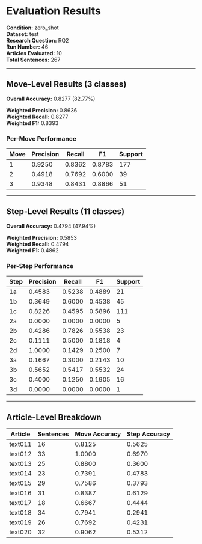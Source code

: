 # Evaluation Results

**Condition:** zero_shot  
**Dataset:** test  
**Research Question:** RQ2  
**Run Number:** 46  
**Articles Evaluated:** 10  
**Total Sentences:** 267  

---

## Move-Level Results (3 classes)

**Overall Accuracy:** 0.8277 (82.77%)  

**Weighted Precision:** 0.8636  
**Weighted Recall:** 0.8277  
**Weighted F1:** 0.8393  

### Per-Move Performance

| Move | Precision | Recall | F1 | Support |
|------|-----------|--------|----|---------|
| 1 | 0.9250 | 0.8362 | 0.8783 | 177 |
| 2 | 0.4918 | 0.7692 | 0.6000 | 39 |
| 3 | 0.9348 | 0.8431 | 0.8866 | 51 |

---

## Step-Level Results (11 classes)

**Overall Accuracy:** 0.4794 (47.94%)  

**Weighted Precision:** 0.5853  
**Weighted Recall:** 0.4794  
**Weighted F1:** 0.4862  

### Per-Step Performance

| Step | Precision | Recall | F1 | Support |
|------|-----------|--------|----|---------|
| 1a | 0.4583 | 0.5238 | 0.4889 | 21 |
| 1b | 0.3649 | 0.6000 | 0.4538 | 45 |
| 1c | 0.8226 | 0.4595 | 0.5896 | 111 |
| 2a | 0.0000 | 0.0000 | 0.0000 | 5 |
| 2b | 0.4286 | 0.7826 | 0.5538 | 23 |
| 2c | 0.1111 | 0.5000 | 0.1818 | 4 |
| 2d | 1.0000 | 0.1429 | 0.2500 | 7 |
| 3a | 0.1667 | 0.3000 | 0.2143 | 10 |
| 3b | 0.5652 | 0.5417 | 0.5532 | 24 |
| 3c | 0.4000 | 0.1250 | 0.1905 | 16 |
| 3d | 0.0000 | 0.0000 | 0.0000 | 1 |

---

## Article-Level Breakdown

| Article | Sentences | Move Accuracy | Step Accuracy |
|---------|-----------|---------------|---------------|
| text011 | 16 | 0.8125 | 0.5625 |
| text012 | 33 | 1.0000 | 0.6970 |
| text013 | 25 | 0.8800 | 0.3600 |
| text014 | 23 | 0.7391 | 0.4783 |
| text015 | 29 | 0.7586 | 0.3793 |
| text016 | 31 | 0.8387 | 0.6129 |
| text017 | 18 | 0.6667 | 0.4444 |
| text018 | 34 | 0.7941 | 0.2941 |
| text019 | 26 | 0.7692 | 0.4231 |
| text020 | 32 | 0.9062 | 0.5312 |
